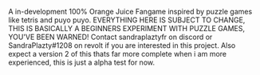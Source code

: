 A in-development 100% Orange Juice Fangame inspired by puzzle games like tetris and puyo puyo.
EVERYTHING HERE IS SUBJECT TO CHANGE, THIS IS BASICALLY A BEGINNERS EXPERIMENT WITH PUZZLE GAMES, YOU'VE BEEN WARNED!
Contact sandraplaztyfr on discord or SandraPlazty#1208 on revolt if you are interested in this project.
Also expect a version 2 of this thats far more complete when i am more experienced, this is just a alpha test for now.
